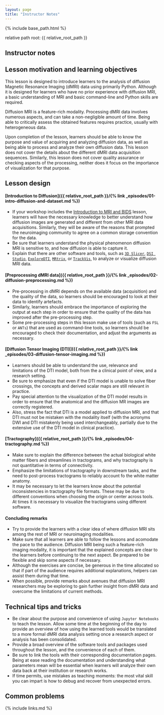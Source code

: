 ```yaml
---
layout: page
title: "Instructor Notes"
---
```

{% include base_path.html %}

relative path root: {{ relative_root_path }}

## Instructor notes

## Lesson motivation and learning objectives

This lesson is designed to introduce learners to the analysis of diffusion
Magnetic Resonance Imaging (dMRI) data using primarily Python. Although it is
designed for learners who have no prior experience with diffusion MRI, a basic
understanding of MRI and basic command-line and Python skills are required.

Diffusion MRI is a feature-rich modality. Processing dMRI data involves
numerous aspects, and can take a non-negligible amount of time. Being able
to critically assess the obtained features requires practice, usually with
heterogeneous data.

Upon completion of the lesson, learners should be able to know the purpose and
value of acquiring and analyzing diffusion data, as well as being able to
process and analyze their own diffusion data. This lesson does not cover the
details about the different dMRI data acquisition sequences. Similarly, this
lesson does not cover quality assurance or checking aspects of the processing,
neither does it focus on the importance of visualization for that purpose.

## Lesson design

#### [Introduction to Diffusion]({{ relative_root_path }}/{% link _episodes/01-intro-diffusion-and-dataset.md %})

* If your workshop includes the [Introduction to MRI and BIDS](https://carpentries-incubator.github.io/SDC-BIDS-IntroMRI/) lesson,
learners will have the necessary knowledge to better understand how diffusion
images are generated and different from other MRI data acquisitions. Similarly,
they will be aware of the reasons that prompted the neuroimaging community to
agree on a common storage convention for the data.
* Be sure that learners understand the physical phenomenon diffusion MRI is
sensitive to, and how diffusion is able to capture it.
* Explain that there are other software and tools, such as [`3D Slicer`](https://www.slicer.org/),
[`DSI Studio`](http://dsi-studio.labsolver.org/), [`ExploreDTI`](https://www.exploredti.com/),
[`MRtrix`](https://www.mrtrix.org/), or [`TrackVis`](https://www.mrtrix.org/),
to analyze or visualize diffusion MRI data.

#### [Preprocessing dMRI data]({{ relative_root_path }}/{% link _episodes/02-diffusion-preprocessing.md %})

* Pre-processing in dMRI depends on the available data (acquisition) and the
quality of the data, so learners should be encouraged to look at their data to
identify artefacts.
* Similarly, learners should embrace the importance of exploring the output at
each step in order to ensure that the quality of the data has improved after
the pre-processing step.
* Some pre-processing steps in this lesson make use of tools (such as `FSL` or
`ANTs`) that are used as command-line tools, so learners should be encouraged
to check their documentation, and adjust the arguments as necessary.

#### [Diffusion Tensor Imaging (DTI)]({{ relative_root_path }}/{% link _episodes/03-diffusion-tensor-imaging.md %})

* Learners should be able to understand the use, relevance and limitations of
the DTI model, both from the a clinical point of view, and a research setting.
* Be sure to emphasize that even if the DTI model is unable to solve fiber
crossings, the concepts and derived scalar maps are still relevant in
practice.
* Pay special attention to the visualization of the DTI model results in order
to ensure that the anatomical and the diffusion MR images are correctly
registered.
* Also, stress the fact that DTI is a model applied to diffusion MRI, and that
DTI must not be mistaken with the modality itself (with the acronyms DWI and
DTI mistakenly being used interchangeably, partially due to the extensive use
of the DTI model in clinical practice).

#### [Tractography]({{ relative_root_path }}/{% link _episodes/04-tractography.md %})

* Make sure to explain the difference between the actual biological white matter
fibers and streamlines in tractograms, and why tractography is not quantitative
in terms of connectivity.
* Emphasize the limitations of tractography in downstream tasks, and the need
to post-process tractograms to reliably account fo the white matter anatomy.
* It may be necessary to let the learners know about the potential
inconsistencies in tractography file formats. These may be due to different
conventions when choosing the origin or center across tools. At times it is
necessary to visualize the tractograms using different software.

#### Concluding remarks

* Try to provide the learners with a clear idea of where diffusion MRI sits
among the rest of MRI or neuroimaging modalities.
* Make sure that all learners are able to follow the lessons and acomodate
the pace to the audience. Diffusion MRI being such a feature-rich imaging
modality, it is important that the explained concepts are clear to the
learners before continuing to the next aspect. Be prepared to be flexible and
skip some aspects if necessary.
* Although the exercises are concise, be generous in the time allocated so
that if part of the audience requires additional explanations, helpers can
assist them during that time.
* When possible, provide remarks about avenues that diffusion MRI researchers
may be exploring to gain further insight from dMRI data and overcome the
limitations of current methods.

## Technical tips and tricks

* Be clear about the purpose and convenience of using `Jupyter Notebooks` to
teach the lesson. Allow some time at the beginning of the day to provide an
overview of how using the learned tools would be translated to a more formal
dMRI data analysis setting once a research aspect or analysis has been
consolidated.
* Provide a broad overview of the software tools and packages used throughout
the lesson, and the convenience of each of them.
* Be sure to link the tools with their corresponding documentation pages.
Being at ease reading the documentation and understanding what parameters
mean will be essential when learners will analyze their own data back at
their institution or research works.
* If time permits, use mistakes as teaching moments: the most vital skill
you can impart is how to debug and recover from unexpected errors.

## Common problems




{% include links.md %}
